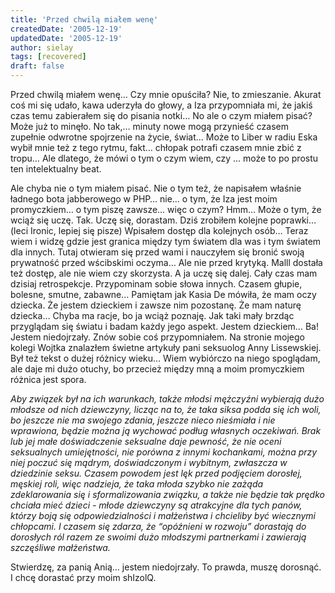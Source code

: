 ```yaml
---
title: 'Przed chwilą miałem wenę'
createdDate: '2005-12-19'
updatedDate: '2005-12-19'
author: sielay
tags: [recovered]
draft: false
---
```


Przed chwilą miałem wenę… Czy mnie opuściła? Nie, to zmieszanie. Akurat coś mi się udało, kawa uderzyła do głowy, a Iza przypomniała mi, że jakiś czas temu zabierałem się do pisania notki… No ale o czym miałem pisać? Może już to minęło. No tak,… minuty nowe mogą przynieść czasem zupełnie odwrotne spojrzenie na życie, świat… Może to Liber w radiu Eska wybił mnie też z tego rytmu, fakt… chłopak potrafi czasem mnie zbić z tropu… Ale dlatego, że mówi o tym o czym wiem, czy … może to po prostu ten intelektualny beat.

Ale chyba nie o tym miałem pisać. Nie o tym też, że napisałem właśnie ładnego bota jabberowego w PHP… nie… o tym, że Iza jest moim promyczkiem… o tym piszę zawsze… więc o czym? Hmm… Może o tym, że wciąż się uczę. Tak. Uczę się, dorastam. Dziś zrobiłem kolejne poprawki… (leci Ironic, lepiej się pisze) Wpisałem dostęp dla kolejnych osób… Teraz wiem i widzę gdzie jest granica między tym światem dla was i tym światem dla innych. Tutaj otwieram się przed wami i nauczyłem się bronić swoją prywatność przed wścibskimi oczyma… Ale nie przed krytyką. Malll dostała też dostęp, ale nie wiem czy skorzysta. A ja uczę się dalej. Cały czas mam dzisiaj retrospekcje. Przypominam sobie słowa innych. Czasem głupie, bolesne, smutne, zabawne… Pamiętam jak Kasia De mówiła, że mam oczy dziecka. Że jestem dzieckiem i zawsze nim pozostanę. Że mam naturę dziecka… Chyba ma racje, bo ja wciąż poznaję. Jak taki mały brzdąc przyglądam się światu i badam każdy jego aspekt. Jestem dzieckiem… Ba! Jestem niedojrzały. Znów sobie coś przypomniałem. Na stronie mojego kolegi Wojtka znalazłem świetne artykuły pani seksuolog Anny Lissewskiej. Był też tekst o dużej różnicy wieku… Wiem wybiórczo na niego spoglądam, ale daje mi dużo otuchy, bo przecież między mną a moim promyczkiem różnica jest spora.

*Aby związek był na ich warunkach, także młodsi mężczyźni wybierają dużo młodsze od nich dziewczyny, licząc na to, że taka siksa podda się ich woli, bo jeszcze nie ma swojego zdania, jeszcze nieco nieśmiała i nie wprawiona, będzie można ją wychować podług własnych oczekiwań. Brak lub jej małe doświadczenie seksualne daje pewność, że nie oceni seksualnych umiejętności, nie porówna z innymi kochankami, można przy niej poczuć się mądrym, doświadczonym i wybitnym, zwłaszcza w dziedzinie seksu. Czasem powodem jest lęk przed podjęciem dorosłej, męskiej roli, więc nadzieja, że taka młoda szybko nie zażąda zdeklarowania się i sformalizowania związku, a także nie będzie tak prędko chciała mieć dzieci - młode dziewczyny są atrakcyjne dla tych panów, którzy boją się odpowiedzialności i małżeństwa i chcieliby być wiecznymi chłopcami. I czasem się zdarza, że “opóźnieni w rozwoju” dorastają do dorosłych ról razem ze swoimi dużo młodszymi partnerkami i zawierają szczęśliwe małżeństwa.*

Stwierdzę, za panią Anią… jestem niedojrzały. To prawda, muszę dorosnąć. I chcę dorastać przy moim shIzolQ.

